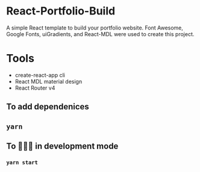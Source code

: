 # React-Portfolio-Build

A simple React template to build your portfolio website. Font Awesome, Google Fonts, uiGradients, and React-MDL were used to create this project.

# Tools

- create-react-app cli
- React MDL material design
- React Router v4

## To add dependenices

## `yarn`

## To 🏃🏻‍♂️ in development mode

### `yarn start`
